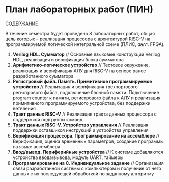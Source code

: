 # План лабораторных работ (ПИН)

[СОДЕРЖАНИЕ](../README.md)

В течение семестра будет проведено 8 лабораторных работ, общая цель которых – реализация процессора с архитектурой [RISC-V](https://riscv.org) на программируемой логической интегральной схеме (ПЛИС, *англ*. FPGA).

1. **Verilog HDL. Сумматор** // Основные языковые конструкции Verilog HDL, реализация и верификация блока сумматора
2. **Арифметико-логическое устройство** // Тестовое окружение, реализация и верификация АЛУ для RISC-V на основе ранее разработанного сумматора
3. **Регистровый файл. Память. Примитивное программируемое устройство** // Реализация и верификация трехпортового регистрового файла, подключение блочной памяти. Подключение program counter к памяти, регистрового файла к АЛУ и реализация примитивного программируемого устройства, без поддержки ветвления
4. **Тракт данных RISC-V** // Реализация тракта данных процессора с поддержкой подгруппы команд
5. **Тракт данных RISC-V. Устройство управления** // Реализация поддержки оставшихся инструкций и устройства управления
6. **Верификиция процессора. Программирование на ассемблере** // Верификация, оценка временных параметров, создание программы на языке ассемблера
7. **Ввод/вывод. Периферийные устройства** // К системе добавляются устройства ввода/вывода, модуль UART, таймеры
8. **Программирование на C. Индивидуальное задание** // Организация связи разработанной системы с компьютером и получение от него данных с их последующей обработкой по заданному алгоритму